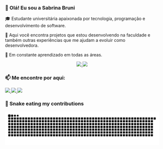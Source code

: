 ### 👋 Olá! Eu sou a Sabrina Bruni

🎓 Estudante universitária apaixonada por tecnologia, programação e desenvolvimento de software.

🔧 Aqui você encontra projetos que estou desenvolvendo na faculdade e também outras experiências que me ajudam a evoluir como desenvolvedora.

🚀 Em constante aprendizado em todas as áreas.

<div align="center">
  <a href="https://github.com/SabrinaBruni28">
    <img height="160em" src="https://github-readme-stats.vercel.app/api?username=SabrinaBruni28&show_icons=true&theme=tokyonight&include_all_commits=true&count_private=true"/>
    <img height="160em" src="https://github-readme-stats.vercel.app/api/top-langs/?username=SabrinaBruni28&layout=compact&langs_count=10&theme=tokyonight"/>
  </a>
</div>

### 📫 Me encontre por aqui:

<div>
  <a href="https://instagram.com/sabrinabruni" target="_blank">
    <img src="https://img.shields.io/badge/-Instagram-%23E4405F?style=for-the-badge&logo=instagram&logoColor=white">
  </a>
  <a href="mailto:sabrinabruni28@gmail.com">
    <img src="https://img.shields.io/badge/-Gmail-%23333?style=for-the-badge&logo=gmail&logoColor=white">
  </a>
  <a href="https://www.linkedin.com/in/sabrina-bruni-712aa3233/" target="_blank">
    <img src="https://img.shields.io/badge/-LinkedIn-%230077B5?style=for-the-badge&logo=linkedin&logoColor=white">
  </a> 
</div>

### 🐍 Snake eating my contributions

![Snake animation](https://github.com/SabrinaBruni28/SabrinaBruni28/blob/output/github-contribution-grid-snake.svg)

